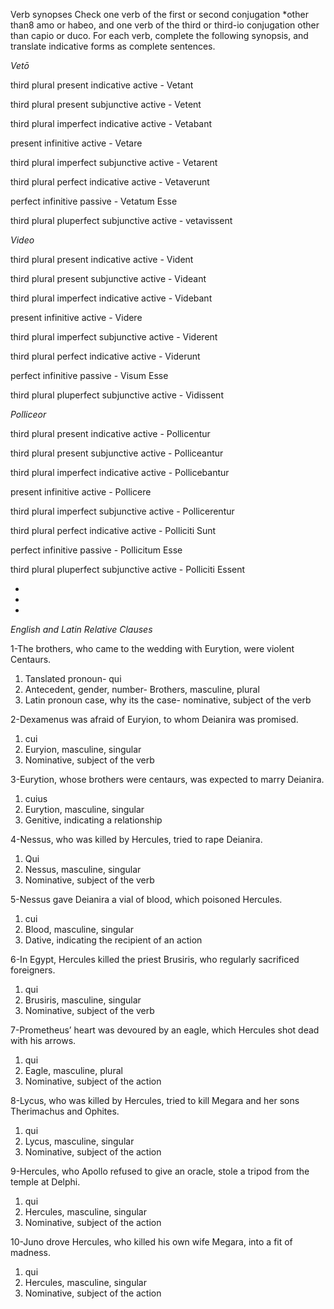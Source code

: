 Verb synopses
Check one verb of the first or second conjugation *other than8 amo or habeo, and one verb of the third or third-io conjugation other than capio or duco. For each verb, complete the following synopsis, and translate indicative forms as complete sentences.

*Vetō*

third plural present indicative active - Vetant

third plural present subjunctive active - Vetent

third plural imperfect indicative active - Vetabant

present infinitive active - Vetare

third plural imperfect subjunctive active - Vetarent

third plural perfect indicative active - Vetaverunt

perfect infinitive passive - Vetatum Esse

third plural pluperfect subjunctive active - vetavissent



*Video*

third plural present indicative active - Vident

third plural present subjunctive active - Videant

third plural imperfect indicative active - Videbant

present infinitive active - Videre

third plural imperfect subjunctive active - Viderent

third plural perfect indicative active - Viderunt

perfect infinitive passive - Visum Esse

third plural pluperfect subjunctive active - Vidissent




*Polliceor*

third plural present indicative active - Pollicentur

third plural present subjunctive active - Polliceantur

third plural imperfect indicative active - Pollicebantur

present infinitive active - Pollicere

third plural imperfect subjunctive active - Pollicerentur

third plural perfect indicative active - Polliciti Sunt

perfect infinitive passive - Pollicitum Esse

third plural pluperfect subjunctive active - Polliciti Essent

-
-
-

*English and Latin Relative Clauses*

1-The brothers, who came to the wedding with Eurytion, were violent Centaurs.
1. Tanslated pronoun- qui
2. Antecedent, gender, number- Brothers, masculine, plural
3. Latin pronoun case, why its the case- nominative, subject of the verb

2-Dexamenus was afraid of Euryion, to whom Deianira was promised.
1. cui
2. Euryion, masculine, singular
3. Nominative, subject of the verb

3-Eurytion, whose brothers were centaurs, was expected to marry Deianira.
1. cuius
2. Eurytion, masculine, singular
3. Genitive, indicating a relationship

4-Nessus, who was killed by Hercules, tried to rape Deianira.
1. Qui
2. Nessus, masculine, singular
3. Nominative, subject of the verb

5-Nessus gave Deianira a vial of blood, which poisoned Hercules.
1. cui
2. Blood, masculine, singular
3. Dative, indicating the recipient of an action

6-In Egypt, Hercules killed the priest Brusiris, who regularly sacrificed foreigners.
1. qui
2. Brusiris, masculine, singular
3. Nominative, subject of the verb

7-Prometheus’ heart was devoured by an eagle, which Hercules shot dead with his arrows.
1. qui
2. Eagle, masculine, plural
3. Nominative, subject of the action

8-Lycus, who was killed by Hercules, tried to kill Megara and her sons Therimachus and Ophites.
1. qui
2. Lycus, masculine, singular
3. Nominative, subject of the action

9-Hercules, who Apollo refused to give an oracle, stole a tripod from the temple at Delphi.
1. qui
2. Hercules, masculine, singular
3. Nominative, subject of the action

10-Juno drove Hercules, who killed his own wife Megara, into a fit of madness.
1. qui
2. Hercules, masculine, singular
3. Nominative, subject of the action




